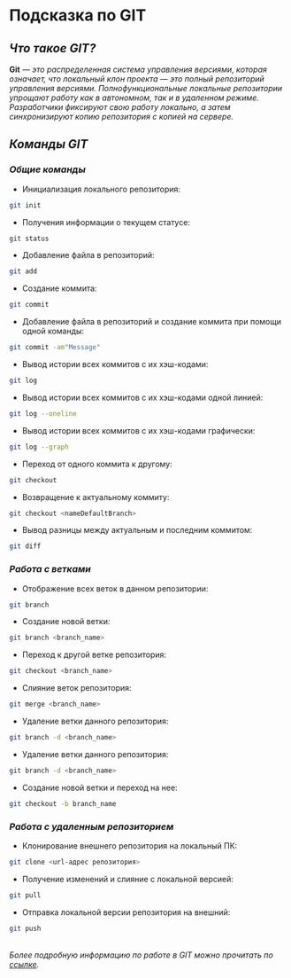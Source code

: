  # **Подсказка по GIT**

## ***Что такое GIT?***

**Git** — *это распределенная система управления версиями, которая означает, что локальный клон проекта — это полный репозиторий управления версиями. Полнофункциональные локальные репозитории упрощают работу как в автономном, так и в удаленном режиме. Разработчики фиксируют свою работу локально, а затем синхронизируют копию репозитория с копией на сервере.* 

## ***Команды GIT***

### ***Общие команды***
 
 * Инициализация локального репозитория:
 ```sh
 git init
 ```

* Получения информации о текущем статусе: 
```sh
git status
```

* Добавление файла в репозиторий:
```sh
git add
```

* Создание коммита:
```sh
git commit
```

* Добавление файла в репозиторий и создание коммита при помощи одной команды:
```sh
git commit -am"Message"
```

* Вывод истории всех коммитов с их хэш-кодами:
```sh
git log
```

* Вывод истории всех коммитов с их хэш-кодами одной линией:
```sh
git log --oneline
```

* Вывод истории всех коммитов с их хэш-кодами графически:
```sh
git log --graph
```

* Переход от одного коммита к другому:
```sh
git checkout
```

* Возвращение к актуальному коммиту:
```sh
git checkout <nameDefaultBranch>
```

* Вывод разницы между актуальным и последним коммитом:
```sh
git diff
```
### ***Работа с ветками***

* Отображение всех веток в данном репозитории:
```sh
git branch
```

* Создание новой ветки:
```sh
git branch <branch_name>
```

* Переход к  другой ветке репозитория:
```sh
git checkout <branch_name>
```

* Слияние веток репозитория: 
```sh
git merge <branch_name>
```

* Удаление ветки данного репозитория:
```sh
git branch -d <branch_name>
```

* Удаление ветки данного репозитория:
```sh
git branch -d <branch_name>
```

* Создание новой ветки и переход на нее:
```sh
git checkout -b branch_name
```
### ***Работа с удаленным репозиторием***

* Клонирование внешнего репозитория на
локальный ПК:
```sh
git clone <url-адрес репозитория>
```

* Получение изменений и слияние с локальной версией:
```sh
git pull
```

* Отправка локальной версии репозитория на внешний:
```sh
git push
```

\
*Более подробную информацию по работе в GIT можно прочитать по [ссылке](https://habr.com/ru/articles/588801/ "Git. Коротко о главном").*
